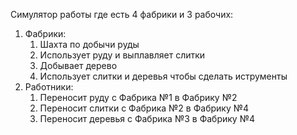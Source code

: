 Симулятор работы где есть 4 фабрики и 3 рабочих:
1) Фабрики: 
    1) Шахта по добычи руды 
    2) Использует руду и выплавляет слитки 
    3) Добывает дерево 
    4) Использует слитки и деревья чтобы сделать иструменты
2) Работники: 
    1) Переносит руду с Фабрика №1 в Фабрику №2 
    2) Переносит слитки с Фабрика №2 в Фабрику №4 
    3) Переносит деревья с Фабрика №3 в Фабрику №4